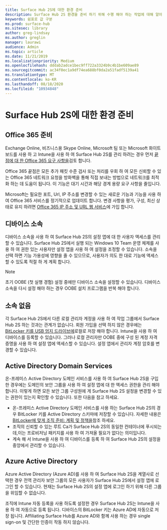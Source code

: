 ```yaml
---
title: Surface Hub 2S에 대한 환경 준비
description: Surface Hub 2S 환경을 준비 하기 위해 수행 해야 하는 작업에 대해 알아봅니다.
keywords: 쉼표로 값 구분
ms.prod: surface-hub
ms.sitesec: library
author: greg-lindsay
ms.author: greglin
manager: laurawi
audience: Admin
ms.topic: article
ms.date: 11/21/2019
ms.localizationpriority: Medium
ms.openlocfilehash: dddab2adce1bec9ff722a3324b9c4b1be609ae89
ms.sourcegitcommit: ac34f0ec1a9df74ea688bf0da2a51fadf5139a41
ms.translationtype: MT
ms.contentlocale: ko-KR
ms.lasthandoff: 08/18/2020
ms.locfileid: "10934848"
---
```

# Surface Hub 2S에 대한 환경 준비

## Office 365 준비

Exchange Online, 비즈니스용 Skype Online, Microsoft 팀 또는 Microsoft 화이트 보드를 사용 하 고 Intune을 사용 하 여 Surface Hub 2S를 관리 하려는 경우 먼저 [끝점에 대 한 Office 365 요구 사항을](https://docs.microsoft.com/office365/enterprise/office-365-endpoints)검토 합니다.

Office 365 끝점은 모든 추가 패킷 수준 검사 또는 처리를 우회 하 여 모든 신뢰할 수 있는 Office 365 네트워크 요청을 방화벽을 통해 직접 보내는 방법으로 네트워크를 최적화 하는 데 도움이 됩니다. 이 기능은 대기 시간과 해당 경계 용량 요구 사항을 줄입니다.

Microsoft는 필요한 포트, Url, IP 주소를 변경할 수 있는 새로운 기능과 기능을 사용 하 여 Office 365 서비스를 정기적으로 업데이트 합니다. 변경 사항을 평가, 구성, 최신 상태로 유지 하려면 [Office 365 IP 주소 및 URL 웹 서비스](https://docs.microsoft.com/office365/enterprise/office-365-ip-web-service)에 가입 합니다.

## 디바이스 소속

디바이스 소속을 사용 하 여 Surface Hub 2S의 설정 앱에 대 한 사용자 액세스를 관리할 수 있습니다.
Surface Hub 2S에서 실행 되는 Windows 10 Team 운영 체제를 사용 하 여 권한 있는 사용자만 설정 앱을 사용 하 여 설정을 조정할 수 있습니다. 소속을 선택 하면 기능 가용성에 영향을 줄 수 있으므로, 사용자가 의도 한 대로 기능에 액세스할 수 있도록 적절 하 게 계획 합니다.

> [!NOTE]
> 초기 OOBE (첫 실행 경험) 설정 중에만 디바이스 소속을 설정할 수 있습니다. 디바이스 소속을 다시 설정 해야 하는 경우 OOBE 설치 프로그램을 반복 해야 합니다.

## 소속 없음

각 Surface Hub 2S에서 다른 로컬 관리자 계정을 사용 하 여 작업 그룹에서 Surface Hub 2S 하는 것과는 관계가 없습니다. 회원 가입을 선택 하지 않은 경우에는 [BitLocker 키를 USB 엄지 드라이브에](https://docs.microsoft.com/windows/security/information-protection/bitlocker/bitlocker-key-management-faq)로컬로 저장 해야 합니다. Intune을 사용 하 여 디바이스를 등록할 수 있습니다. 그러나 로컬 관리자만 OOBE 중에 구성 된 계정 자격 증명을 사용 하 여 설정 앱에 액세스할 수 있습니다. 설정 앱에서 관리자 계정 암호를 변경할 수 있습니다.

## Active Directory Domain Services

온-프레미스 Active Directory 도메인 서비스를 사용 하 여 Surface Hub 2S을 구입한 경우에는 도메인의 보안 그룹을 사용 하 여 설정 앱에 대 한 액세스 권한을 관리 해야 합니다. 이렇게 하면 모든 보안 그룹 구성원에 게 Surface Hub 2S 설정을 변경할 수 있는 권한이 있는지 확인할 수 있습니다. 또한 다음을 참고 하세요.

- 온-프레미스 Active Directory 도메인 서비스를 사용 하는 Surface Hub 2S의 경우 BitLocker 키를 Active Directory 스키마에 저장할 수 있습니다. 자세한 내용은 [BitLocker에 맞게 조직 준비: 계획 및 정책을](https://docs.microsoft.com/windows/security/information-protection/bitlocker/prepare-your-organization-for-bitlocker-planning-and-policies)참조 하세요. 
- 조직의 신뢰할 수 있는 루트 Ca가 Surface Hub 2S의 동일한 컨테이너에 푸시되는 데,이는 프로비저닝 패키지를 사용 하 여 가져올 필요가 없다는 의미입니다.
- 계속 해 서 Intune을 사용 하 여 디바이스를 등록 하 여 Surface Hub 2S의 설정을 중앙에서 관리할 수 있습니다.

## Azure Active Directory

Azure Active Directory (Azure AD)를 사용 하 여 Surface Hub 2S을 계열사로 선택한 경우 전역 관리자 보안 그룹의 모든 사용자가 Surface Hub 2S에서 설정 앱에 로그인 할 수 있습니다. 현재는 Surface Hub 2S의 설정 앱에 로그인 하기 위해 다른 그룹을 위임할 수 없습니다.

조직에 Intune 자동 등록을 사용 하도록 설정한 경우 Surface Hub 2S는 Intune을 사용 하 여 자동으로 등록 됩니다. 디바이스의 BitLocker 키는 Azure AD에 자동으로 저장 됩니다. Affiliating Surface Hub를 Azure AD와 함께 사용 하는 경우 single sign-on 및 간단한 인증이 작동 하지 않습니다.
